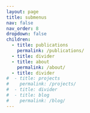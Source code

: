 ```yaml
---
layout: page
title: submenus
nav: false
nav_order: 8
dropdown: false
children:
  - title: publications
    permalink: /publications/
  - title: divider
  - title: about
    permalink: /about/
  - title: divider
#  - title: projects
#    permalink: /projects/
#  - title: divider
#  - title: blog
#    permalink: /blog/
---
```

